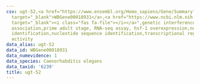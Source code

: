 ```yaml
---
csv: ugt-52,<a href="https://www.ensembl.org/Homo_sapiens/Gene/Summary?db=core;g=WBGene00018931"
  target="_blank">WBGene00018931</a>,<a href="https://www.ncbi.nlm.nih.gov/pubmed/30894454"
  target="_blank"><i class="fas fa-file"></i></a>",genetic interference,functional
  association,prime adult stage, RNA-seq assay, hsf-1 overexpression,nucleotide sequence
  identification,nucleotide sequence identification,transcriptional regulation,up-regulates
  activity
data_alias: ugt-52
data_id: WBGene00018931
data_numevidence: 1
data_species: Caenorhabditis elegans
data_taxid: '6239'
title: ugt-52
---
```

